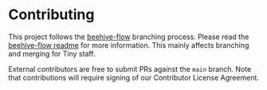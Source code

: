 # Contributing

This project follows the [beehive-flow](https://github.com/tinymce/beehive-flow/) branching process. 
Please read the [beehive-flow readme](https://github.com/tinymce/beehive-flow/blob/main/README.md) for more information.
This mainly affects branching and merging for Tiny staff. 

External contributors are free to submit PRs against the `main` branch. 
Note that contributions will require signing of our Contributor License Agreement.
